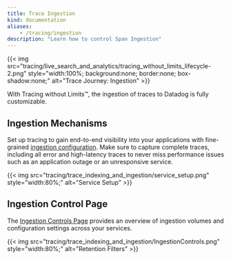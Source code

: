 ```yaml
---
title: Trace Ingestion
kind: documentation
aliases:
    - /tracing/ingestion
description: "Learn how to control Span Ingestion"
---
```


{{< img src="tracing/live_search_and_analytics/tracing_without_limits_lifecycle-2.png" style="width:100%; background:none; border:none; box-shadow:none;" alt="Trace Journey: Ingestion" >}}

With Tracing without Limits™, the ingestion of traces to Datadog is fully customizable.

## Ingestion Mechanisms

Set up tracing to gain end-to-end visibility into your applications with fine-grained [ingestion configuration][1]. Make sure to capture complete traces, including all error and high-latency traces to never miss performance issues such as an application outage or an unresponsive service.

{{< img src="tracing/trace_indexing_and_ingestion/service_setup.png" style="width:80%;" alt="Service Setup" >}}


## Ingestion Control Page

The [Ingestion Controls Page][2] provides an overview of ingestion volumes and configuration settings across your services.

{{< img src="tracing/trace_indexing_and_ingestion/IngestionControls.png" style="width:80%;" alt="Retention Filters" >}}


[1]: /tracing/trace_ingestion/mechanisms
[2]: /tracing/trace_ingestion/ingestion_controls
